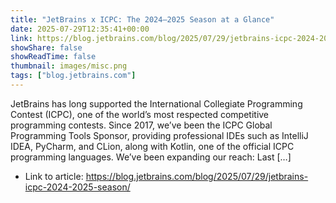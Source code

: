 ```yaml
---
title: "JetBrains x ICPC: The 2024–2025 Season at a Glance"
date: 2025-07-29T12:35:41+00:00
link: https://blog.jetbrains.com/blog/2025/07/29/jetbrains-icpc-2024-2025-season/
showShare: false
showReadTime: false
thumbnail: images/misc.png
tags: ["blog.jetbrains.com"]
---
```

JetBrains has long supported the International Collegiate Programming Contest (ICPC), one of the world’s most respected competitive programming contests. Since 2017, we’ve been the ICPC Global Programming Tools Sponsor, providing professional IDEs such as IntelliJ IDEA, PyCharm, and CLion, along with Kotlin, one of the official ICPC programming languages. We’ve been expanding our reach: Last […]

- Link to article: https://blog.jetbrains.com/blog/2025/07/29/jetbrains-icpc-2024-2025-season/